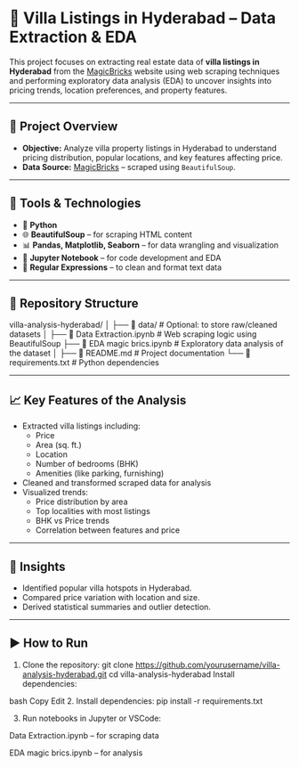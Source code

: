 # 🏡 Villa Listings in Hyderabad – Data Extraction & EDA

This project focuses on extracting real estate data of **villa listings in Hyderabad** from the [MagicBricks](https://www.magicbricks.com/) website using web scraping techniques and performing exploratory data analysis (EDA) to uncover insights into pricing trends, location preferences, and property features.

---

## 📌 Project Overview

- **Objective:** Analyze villa property listings in Hyderabad to understand pricing distribution, popular locations, and key features affecting price.
- **Data Source:** [MagicBricks](https://www.magicbricks.com/) – scraped using `BeautifulSoup`.

---

## 🔧 Tools & Technologies

- 🐍 **Python**
- 🌐 **BeautifulSoup** – for scraping HTML content
- 📊 **Pandas, Matplotlib, Seaborn** – for data wrangling and visualization
- 📓 **Jupyter Notebook** – for code development and EDA
- 🔣 **Regular Expressions** – to clean and format text data

---

## 📂 Repository Structure
villa-analysis-hyderabad/
│
├── 📁 data/ # Optional: to store raw/cleaned datasets
│
├── 📓 Data Extraction.ipynb # Web scraping logic using BeautifulSoup
├── 📓 EDA magic brics.ipynb # Exploratory data analysis of the dataset
│
├── 📄 README.md # Project documentation
└── 📄 requirements.txt # Python dependencies


---

## 📈 Key Features of the Analysis

- Extracted villa listings including:
  - Price
  - Area (sq. ft.)
  - Location
  - Number of bedrooms (BHK)
  - Amenities (like parking, furnishing)
- Cleaned and transformed scraped data for analysis
- Visualized trends:
  - Price distribution by area
  - Top localities with most listings
  - BHK vs Price trends
  - Correlation between features and price

---

## 🧠 Insights

- Identified popular villa hotspots in Hyderabad.
- Compared price variation with location and size.
- Derived statistical summaries and outlier detection.

---

## ▶️ How to Run

1. Clone the repository:
   git clone https://github.com/yourusername/villa-analysis-hyderabad.git
   cd villa-analysis-hyderabad
Install dependencies:

bash
Copy
Edit
2. Install dependencies:
   pip install -r requirements.txt

3. Run notebooks in Jupyter or VSCode:

Data Extraction.ipynb – for scraping data

EDA magic brics.ipynb – for analysis
